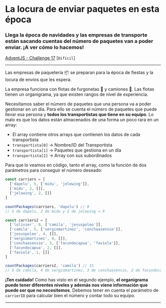 # La locura de enviar paquetes en esta época
### Llega la época de navidades y las empresas de transporte están sacando cuentas del número de paquetes van a poder enviar. ¡A ver cómo lo hacemos!

[AdventJS - Challenge 17](https://adventjs.dev/challenges/17 "AdventJS - 17") [`Difícil`]

***

Las empresas de paquetería 📦 se preparan para la época de fiestas y la locura de envíos que les espera.

La empresa funciona con flotas de furgonetas 🚛 y camiones 🚚. Las flotas tienen un organigrama, ya que existen rangos de nivel de experiencia.

Necesitamos saber el número de paquetes que una persona va a poder gestionar en un día. Para ello se cuenta el número de paquetes que puede llevar esa persona y **todos los transportistas que tiene en su equipo**. Lo malo es que los datos están almacenados de una forma un poco rara en un array:

* El array contiene otros arrays que contienen los datos de cada transportista
* `transportista[0]` -> Nombre/ID del Transportista
* `transportista[1]` -> Paquetes que gestiona en un día
* `transportista[2]` -> Array con sus subordinados


Para que lo veamos en código, tanto el array, como la función de dos parámetros para conseguir el número deseado:

```js
const carriers = [
  ['dapelu', 5, ['midu', 'jelowing']],
  ['midu', 2, []],
  ['jelowing', 2, []]
]

countPackages(carriers, 'dapelu') // 9
// 5 de dapelu, 2 de midu y 2 de jelowing = 9

const carriers2 = [
  ['lolivier', 8, ['camila', 'jesuspoleo']],
  ['camila', 5, ['sergiomartinez', 'conchaasensio']],
  ['jesuspoleo', 4, []],
  ['sergiomartinez', 4, []],
  ['conchaasensio', 3, ['facundocapua', 'faviola']],
  ['facundocapua', 2, []],
  ['faviola', 1, []]
]

countPackages(carriers2, 'camila') // 15
// 5 de camila, 4 de sergiomartinez, 3 de conchaasensio, 2 de facundocapua y 1 de faviola = 15
```

**¡Ten cuidado!** Como has visto en el segundo ejemplo, **el organigrama puede tener diferentes niveles y además nos viene información que puede ser que no necesitemos**. Debemos tener en cuenta el parámetro de `carrierID` para calcular bien el número y contar todo su equipo.

***